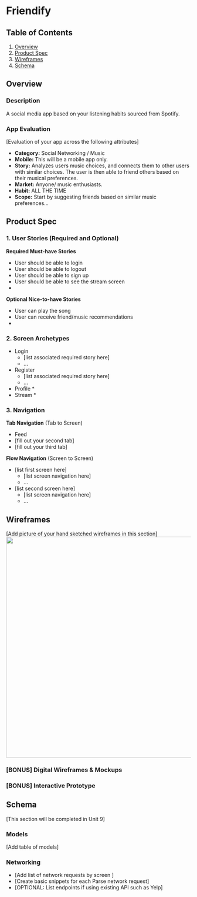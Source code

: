 # Friendify

## Table of Contents
1. [Overview](#Overview)
2. [Product Spec](#Product-Spec)
3. [Wireframes](#Wireframes)
4. [Schema](#Schema)

## Overview
### Description
A social media app based on your listening habits sourced from Spotify. 

### App Evaluation
[Evaluation of your app across the following attributes]
- **Category:** Social Networking / Music
- **Mobile:** This will be a mobile app only.
- **Story:** Analyzes users music choices, and connects them to other users with similar choices. The user is then able to friend others based on their musical preferences. 
- **Market:** Anyone/ music enthusiasts.
- **Habit:** ALL THE TIME
- **Scope:** Start by suggesting friends based on similar music preferences...

## Product Spec

### 1. User Stories (Required and Optional)

**Required Must-have Stories**

* User should be able to login
* User should be able to logout
* User should be able to sign up
* User should be able to see the stream screen
* 

**Optional Nice-to-have Stories**

* User can play the song
* User can receive friend/music recommendations
* 

### 2. Screen Archetypes

* Login
   * [list associated required story here]
   * ...
* Register
   * [list associated required story here]
   * ...
* Profile
    * 
* Stream
    * 

### 3. Navigation

**Tab Navigation** (Tab to Screen)

* Feed
* [fill out your second tab]
* [fill out your third tab]

**Flow Navigation** (Screen to Screen)

* [list first screen here]
   * [list screen navigation here]
   * ...
* [list second screen here]
   * [list screen navigation here]
   * ...

## Wireframes
[Add picture of your hand sketched wireframes in this section]
<img src="YOUR_WIREFRAME_IMAGE_URL" width=600>

### [BONUS] Digital Wireframes & Mockups

### [BONUS] Interactive Prototype

## Schema 
[This section will be completed in Unit 9]
### Models
[Add table of models]
### Networking
- [Add list of network requests by screen ]
- [Create basic snippets for each Parse network request]
- [OPTIONAL: List endpoints if using existing API such as Yelp]
